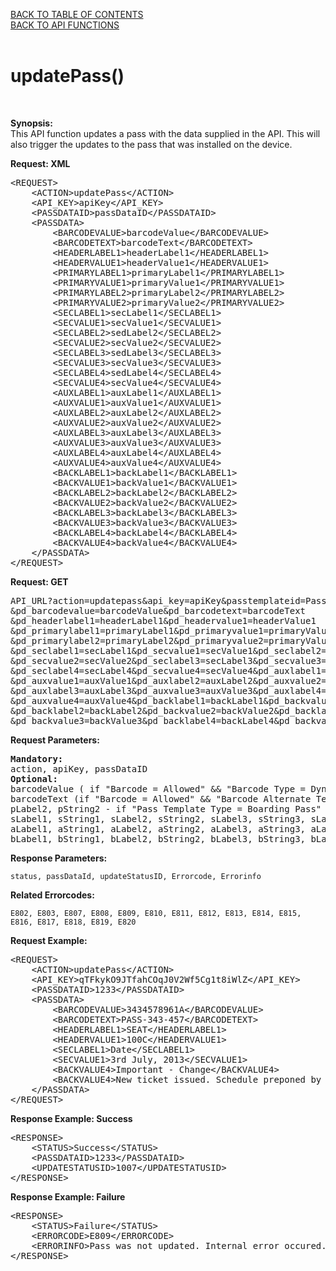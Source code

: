 <a href="/1.3/README.md">BACK TO TABLE OF CONTENTS</a>
<BR>
<a href="API%20FUNCTIONS.md">BACK TO API FUNCTIONS</a>
<BR>
<BR>

<h1>updatePass()</h1>
<BR>

<p><strong>Synopsis:</strong><br />
This API function updates a pass with the data supplied in the API. This will also trigger the updates to the pass that was installed on the device.</p>
<div><strong>Request: XML</strong></div>
<pre>&lt;REQUEST&gt;
    &lt;ACTION&gt;updatePass&lt;/ACTION&gt;
    &lt;API_KEY&gt;apiKey&lt;/API_KEY&gt;
    &lt;PASSDATAID&gt;passDataID&lt;/PASSDATAID&gt;
    &lt;PASSDATA&gt;
        &lt;BARCODEVALUE&gt;barcodeValue&lt;/BARCODEVALUE&gt;
        &lt;BARCODETEXT&gt;barcodeText&lt;/BARCODETEXT&gt;
        &lt;HEADERLABEL1&gt;headerLabel1&lt;/HEADERLABEL1&gt;
        &lt;HEADERVALUE1&gt;headerValue1&lt;/HEADERVALUE1&gt;
        &lt;PRIMARYLABEL1&gt;primaryLabel1&lt;/PRIMARYLABEL1&gt;
        &lt;PRIMARYVALUE1&gt;primaryValue1&lt;/PRIMARYVALUE1&gt; 
        &lt;PRIMARYLABEL2&gt;primaryLabel2&lt;/PRIMARYLABEL2&gt;
        &lt;PRIMARYVALUE2&gt;primaryValue2&lt;/PRIMARYVALUE2&gt; 
        &lt;SECLABEL1&gt;secLabel1&lt;/SECLABEL1&gt;
        &lt;SECVALUE1&gt;secValue1&lt;/SECVALUE1&gt;
        &lt;SECLABEL2&gt;sedLabel2&lt;/SECLABEL2&gt;
        &lt;SECVALUE2&gt;secValue2&lt;/SECVALUE2&gt;
        &lt;SECLABEL3&gt;sedLabel3&lt;/SECLABEL3&gt;
        &lt;SECVALUE3&gt;secValue3&lt;/SECVALUE3&gt;
        &lt;SECLABEL4&gt;sedLabel4&lt;/SECLABEL4&gt;
        &lt;SECVALUE4&gt;secValue4&lt;/SECVALUE4&gt;
        &lt;AUXLABEL1&gt;auxLabel1&lt;/AUXLABEL1&gt;
        &lt;AUXVALUE1&gt;auxValue1&lt;/AUXVALUE1&gt;
        &lt;AUXLABEL2&gt;auxLabel2&lt;/AUXLABEL2&gt;
        &lt;AUXVALUE2&gt;auxValue2&lt;/AUXVALUE2&gt;
        &lt;AUXLABEL3&gt;auxLabel3&lt;/AUXLABEL3&gt;
        &lt;AUXVALUE3&gt;auxValue3&lt;/AUXVALUE3&gt;
        &lt;AUXLABEL4&gt;auxLabel4&lt;/AUXLABEL4&gt;
        &lt;AUXVALUE4&gt;auxValue4&lt;/AUXVALUE4&gt;
        &lt;BACKLABEL1&gt;backLabel1&lt;/BACKLABEL1&gt;
        &lt;BACKVALUE1&gt;backValue1&lt;/BACKVALUE1&gt;
        &lt;BACKLABEL2&gt;backLabel2&lt;/BACKLABEL2&gt;
        &lt;BACKVALUE2&gt;backValue2&lt;/BACKVALUE2&gt;
        &lt;BACKLABEL3&gt;backLabel3&lt;/BACKLABEL3&gt;
        &lt;BACKVALUE3&gt;backValue3&lt;/BACKVALUE3&gt;
        &lt;BACKLABEL4&gt;backLabel4&lt;/BACKLABEL4&gt;
        &lt;BACKVALUE4&gt;backValue4&lt;/BACKVALUE4&gt;
    &lt;/PASSDATA&gt;    
&lt;/REQUEST&gt;</pre>
<div><strong>Request: GET</strong></div>
<pre>API_URL?action=updatepass&amp;api_key=apiKey&amp;passtemplateid=PassTemplateID
&amp;pd_barcodevalue=barcodeValue&amp;pd_barcodetext=barcodeText
&amp;pd_headerlabel1=headerLabel1&amp;pd_headervalue1=headerValue1
&amp;pd_primarylabel1=primaryLabel1&amp;pd_primaryvalue1=primaryValue1
&amp;pd_primarylabel2=primaryLabel2&amp;pd_primaryvalue2=primaryValue2
&amp;pd_seclabel1=secLabel1&amp;pd_secvalue1=secValue1&amp;pd_seclabel2=secLabel2
&amp;pd_secvalue2=secValue2&amp;pd_seclabel3=secLabel3&amp;pd_secvalue3=secValue3
&amp;pd_seclabel4=secLabel4&amp;pd_secvalue4=secValue4&amp;pd_auxlabel1=auxLabel1
&amp;pd_auxvalue1=auxValue1&amp;pd_auxlabel2=auxLabel2&amp;pd_auxvalue2=auxValue2
&amp;pd_auxlabel3=auxLabel3&amp;pd_auxvalue3=auxValue3&amp;pd_auxlabel4=auxLabel4
&amp;pd_auxvalue4=auxValue4&amp;pd_backlabel1=backLabel1&amp;pd_backvalue1=backValue1
&amp;pd_backlabel2=backLabel2&amp;pd_backvalue2=backValue2&amp;pd_backlabel3=backLabel3
&amp;pd_backvalue3=backValue3&amp;pd_backlabel4=backLabel4&amp;pd_backvalue4=backValue4
</pre>
<div><strong>Request Parameters:</strong></div>
<pre><strong>Mandatory:</strong> 
action, apiKey, passDataID
<strong>Optional: </strong>
barcodeValue ( if "Barcode = Allowed" &amp;&amp; "Barcode Type = Dynamic" &amp;&amp; "Barcode Value Source = API" for Pass Template otherwise IGNORED ), 
barcodeText (if "Barcode = Allowed" &amp;&amp; "Barcode Alternate Text = API" for Pass Template otherwise IGNORED), hLabel1, hString1, pLabel1, pString1,
pLabel2, pString2 - if "Pass Template Type = Boarding Pass" otherwise IGNORED, 
sLabel1, sString1, sLabel2, sString2, sLabel3, sString3, sLabel4, sString4, 
aLabel1, aString1, aLabel2, aString2, aLabel3, aString3, aLabel4, aString4, 
bLabel1, bString1, bLabel2, bString2, bLabel3, bString3, bLabel4, bString4</pre>

<strong>Response Parameters:</strong><br />

    status, passDataId, updateStatusID, Errorcode, Errorinfo

<strong>Related Errorcodes: </strong><br />

    E802, E803, E807, E808, E809, E810, E811, E812, E813, E814, E815, E816, E817, E818, E819, E820

<div><strong>Request Example:</strong></div>
<pre>&lt;REQUEST&gt;
    &lt;ACTION&gt;updatePass&lt;/ACTION&gt;
    &lt;API_KEY&gt;qTFkykO9JTfahCOqJ0V2Wf5Cg1t8iWlZ&lt;/API_KEY&gt;
    &lt;PASSDATAID&gt;1233&lt;/PASSDATAID&gt;
    &lt;PASSDATA&gt;
        &lt;BARCODEVALUE&gt;3434578961A&lt;/BARCODEVALUE&gt;
        &lt;BARCODETEXT&gt;PASS-343-457&lt;/BARCODETEXT&gt;
        &lt;HEADERLABEL1&gt;SEAT&lt;/HEADERLABEL1&gt;
        &lt;HEADERVALUE1&gt;100C&lt;/HEADERVALUE1&gt;
        &lt;SECLABEL1&gt;Date&lt;/SECLABEL1&gt;
        &lt;SECVALUE1&gt;3rd July, 2013&lt;/SECVALUE1&gt;
        &lt;BACKVALUE4&gt;Important - Change&lt;/BACKVALUE4&gt;
        &lt;BACKVALUE4&gt;New ticket issued. Schedule preponed by one day.&lt;/BACKVALUE4&gt;
    &lt;/PASSDATA&gt;    
&lt;/REQUEST&gt;</pre>
<div><strong>Response Example: Success</strong></div>
<pre>&lt;RESPONSE&gt;
    &lt;STATUS&gt;Success&lt;/STATUS&gt;
    &lt;PASSDATAID&gt;1233&lt;/PASSDATAID&gt;
    &lt;UPDATESTATUSID&gt;1007&lt;/UPDATESTATUSID&gt;
&lt;/RESPONSE&gt;</pre>
<div><strong>Response Example: Failure</strong></div>
<pre>&lt;RESPONSE&gt;
    &lt;STATUS&gt;Failure&lt;/STATUS&gt;
    &lt;ERRORCODE&gt;E809&lt;/ERRORCODE&gt;
    &lt;ERRORINFO&gt;Pass was not updated. Internal error occured.&lt;/ERRORINFO&gt;
&lt;/RESPONSE&gt;</pre>
